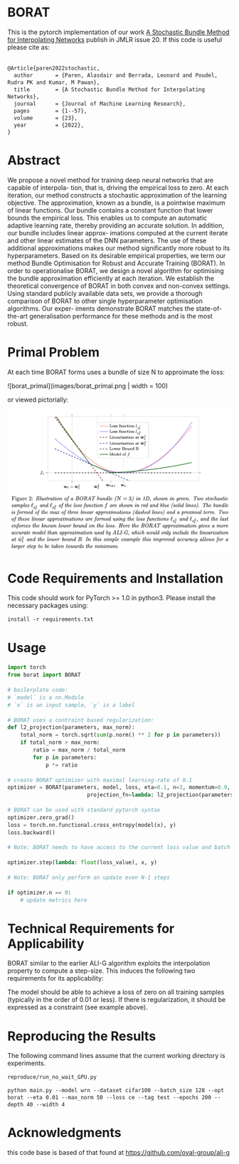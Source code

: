 # BORAT
This is the pytorch implementation of our work [A Stochastic Bundle Method for Interpolating Networks](https://arxiv.org/pdf/2201.12678.pdf) publish in JMLR issue 20. If this code is useful please cite as:

```

@Article{paren2022stochastic,
  author       = {Paren, Alasdair and Berrada, Leonard and Poudel, Rudra PK and Kumar, M Pawan},
  title        = {A Stochastic Bundle Method for Interpolating Networks},
  journal      = {Journal of Machine Learning Research},
  pages        = {1--57},
  volume       = {23},
  year         = {2022},
}

```



# Abstract

We propose a novel method for training deep neural networks that are capable of interpola-
tion, that is, driving the empirical loss to zero. At each iteration, our method constructs a
stochastic approximation of the learning objective. The approximation, known as a bundle,
is a pointwise maximum of linear functions. Our bundle contains a constant function that
lower bounds the empirical loss. This enables us to compute an automatic adaptive learning
rate, thereby providing an accurate solution. In addition, our bundle includes linear approx-
imations computed at the current iterate and other linear estimates of the DNN parameters.
The use of these additional approximations makes our method significantly more robust
to its hyperparameters. Based on its desirable empirical properties, we term our method
Bundle Optimisation for Robust and Accurate Training (BORAT). In order to operationalise
BORAT, we design a novel algorithm for optimising the bundle approximation efficiently
at each iteration. We establish the theoretical convergence of BORAT in both convex and
non-convex settings. Using standard publicly available data sets, we provide a thorough
comparison of BORAT to other single hyperparameter optimisation algorithms. Our exper-
iments demonstrate BORAT matches the state-of-the-art generalisation performance for
these methods and is the most robust.

# Primal Problem

At each time BORAT forms uses a bundle of size N to approimate the loss:

![borat_primal](images/borat_primal.png | width = 100)

or viewed pictorially:

![borat_primal_problem](images/borat_prox_prob.png)


# Code Requirements and Installation

This code should work for PyTorch >= 1.0 in python3. Please install the necessary packages using:

```
install -r requirements.txt
```

# Usage

```python
import torch
from borat import BORAT

# boilerplate code:
# `model` is a nn.Module
# `x` is an input sample, `y` is a label

# BORAT uses a contraint based regularization:
def l2_projection(parameters, max_norm):
    total_norm = torch.sqrt(sum(p.norm() ** 2 for p in parameters))
    if total_norm > max_norm:
        ratio = max_norm / total_norm
        for p in parameters:
            p *= ratio

# create BORAT optimizer with maximal learning-rate of 0.1
optimizer = BORAT(parameters, model, loss, eta=0.1, n=3, momentum=0.9,
                         projection_fn=lambda: l2_projection(parameters, args.max_norm))

# BORAT can be used with standard pytorch syntax
optimizer.zero_grad()
loss = torch.nn.functional.cross_entropy(model(x), y)
loss.backward()

# Note: BORAT needs to have access to the current loss value and batch of data

optimizer.step(lambda: float(loss_value), x, y)

# Note: BORAT only perform an update even N-1 steps

if optimizer.n == 0:
    # update metrics here
```

# Technical Requirements for Applicability

BORAT similar to the earlier ALI-G algorithm exploits the interpolation property to compute a step-size. This induces the following two requirements for its applicability:

The model should be able to achieve a loss of zero on all training samples (typically in the order of 0.01 or less).
If there is regularization, it should be expressed as a constraint (see example above).

# Reproducing the Results

The following command lines assume that the current working directory is experiments.

```
reproduce/run_no_wait_GPU.py
```

```
python main.py --model wrn --dataset cifar100 --batch_size 128 --opt borat --eta 0.01 --max_norm 50 --loss ce --tag test --epochs 200 --depth 40 --width 4
```

# Acknowledgments

this code base is based of that found at https://github.com/oval-group/ali-g


